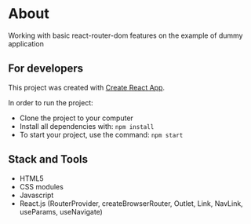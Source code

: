 # About

Working with basic react-router-dom features on the example of dummy application

## For developers

This project was created with
[Create React App](https://github.com/facebook/create-react-app).

In order to run the project:
- Clone the project to your computer
- Install all dependencies with: <code>npm install</code>
- To start your project, use the command: <code>npm start</code>

## Stack and Tools

- HTML5
- CSS modules
- Javascript
- React.js (RouterProvider, createBrowserRouter, Outlet, Link, NavLink, useParams, useNavigate)
